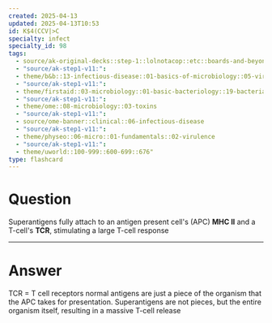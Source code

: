 ```yaml
---
created: 2025-04-13
updated: 2025-04-13T10:53
id: K$4(CCV|>C
specialty: infect
specialty_id: 98
tags:
  - source/ak-original-decks::step-1::lolnotacop::etc::boards-and-beyond-micro::basics-of-micro
  - "source/ak-step1-v11:": 
  - theme/b&b::13-infectious-disease::01-basics-of-microbiology::05-virulence
  - "source/ak-step1-v11:": 
  - theme/firstaid::03-microbiology::01-basic-bacteriology::19-bacteria-with-exotoxins
  - "source/ak-step1-v11:": 
  - theme/ome::08-microbiology::03-toxins
  - "source/ak-step1-v11:": 
  - source/ome-banner::clinical::06-infectious-disease
  - "source/ak-step1-v11:": 
  - theme/physeo::06-micro::01-fundamentals::02-virulence
  - "source/ak-step1-v11:": 
  - theme/uworld::100-999::600-699::676"
type: flashcard
---
```


# Question
Superantigens fully attach to an antigen present cell's (APC) **MHC II** and a T-cell's **TCR**, stimulating a large T-cell response

---

# Answer
TCR = T cell receptors    normal antigens are just a piece of the organism that the APC takes for presentation. Superantigens are not pieces, but the entire organism itself, resulting in a massive T-cell release
